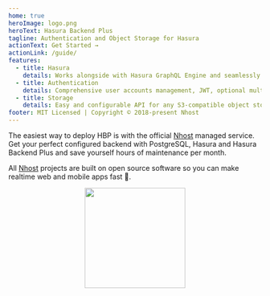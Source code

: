 ```yaml
---
home: true
heroImage: logo.png
heroText: Hasura Backend Plus
tagline: Authentication and Object Storage for Hasura
actionText: Get Started →
actionLink: /guide/
features:
  - title: Hasura
    details: Works alongside with Hasura GraphQL Engine and seamlessly integrates the recurrent features you're craving for.
  - title: Authentication
    details: Comprehensive user accounts management, JWT, optional multi-factor authentication, Hasura claims with roles and custom fields and many more.
  - title: Storage
    details: Easy and configurable API for any S3-compatible object storage such as Minio.
footer: MIT Licensed | Copyright © 2018-present Nhost
---
```


The easiest way to deploy HBP is with the official [Nhost](https://nhost.io) managed service. Get your perfect configured backend with PostgreSQL, Hasura and Hasura Backend Plus and save yourself hours of maintenance per month.

All [Nhost](https://nhost.io) projects are built on open source software so you can make realtime web and mobile apps fast 🚀.

<div style="text-align:center;">
  <a href="https://nhost.io/register" target="_blank" >
    <img src="https://raw.githubusercontent.com/nhost/hasura-auth/main/docs/.vuepress/public/nhost-register-button.png" width="200px" />
  </a>
</div>
